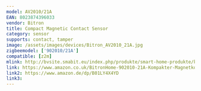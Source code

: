 ```yaml
---
model: AV2010/21A
EAN: 8023874396033
vendor: Bitron
title: Compact Magnetic Contact Sensor
category: sensor
supports: contact, tamper
image: /assets/images/devices/Bitron_AV2010_21A.jpg
zigbeemodel: ['902010/21A']
compatible: [z2m]
mlink: http://bvsite.smabit.eu/index.php/produkte/smart-home-produkte/kompakter-magnetkontakt/
link: https://www.amazon.co.uk/BitronHome-902010-21A-Kompakter-Magnetkontakt/dp/B01LY4X4YD
link2: https://www.amazon.de/dp/B01LY4X4YD
link3: 
---
```

